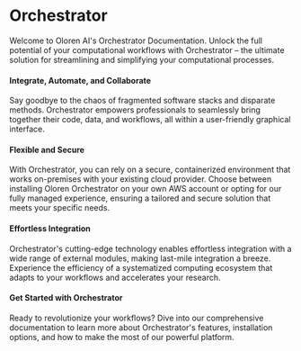 # Orchestrator

Welcome to Oloren AI's Orchestrator Documentation. Unlock the full potential of your computational workflows with Orchestrator – the ultimate solution for streamlining and simplifying your computational processes.

<h4>Integrate, Automate, and Collaborate</h4>

Say goodbye to the chaos of fragmented software stacks and disparate methods. Orchestrator empowers professionals to seamlessly bring together their code, data, and workflows, all within a user-friendly graphical interface.

<h4>Flexible and Secure</h4>

With Orchestrator, you can rely on a secure, containerized environment that works on-premises with your existing cloud provider. Choose between installing Oloren Orchestrator on your own AWS account or opting for our fully managed experience, ensuring a tailored and secure solution that meets your specific needs.

<h4>Effortless Integration</h4>

Orchestrator's cutting-edge technology enables effortless integration with a wide range of external modules, making last-mile integration a breeze. Experience the efficiency of a systematized computing ecosystem that adapts to your workflows and accelerates your research.

<h4>Get Started with Orchestrator</h4>

Ready to revolutionize your workflows? Dive into our comprehensive documentation to learn more about Orchestrator's features, installation options, and how to make the most of our powerful platform.